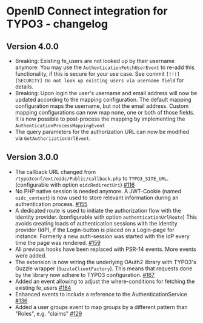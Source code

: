 # OpenID Connect integration for TYPO3 - changelog

## Version 4.0.0

- Breaking: Existing fe_users are not looked up by their username anymore.
  You may use the `AuthenticationFetchUserEvent` to re-add this functionality,
  if this is secure for your use case.
  See commit `[!!!][SECURITY] Do not look up existing users via username field` for details.
- Breaking: Upon login the user's username and email address will now be updated
  according to the mapping configuration. The default mapping configuration maps
  the username, but not the email address. Custom mapping configurations can now
  map none, one or both of those fields.
  It is now possible to post-process the mapping by ìmplementing the `AuthenticationProcessMappingEvent`
- The query parameters for the authorization URL can now be modified via `GetAuthorizationUrlEvent`.

## Version 3.0.0

- The callback URL changed from `/typo3conf/ext/oidc/Public/callback.php` to `TYPO3_SITE_URL`. (configurable with option `oidcRedirectUri`) [#116](https://github.com/xperseguers/t3ext-oidc/issues/116)
- No PHP native session is needed anymore. A JWT-Cookie (named `oidc_context`) is now used to store relevant information during an authentication process. [#155](https://github.com/xperseguers/t3ext-oidc/issues/155)
- A dedicated route is used to initiate the authorization flow with the identity provider. (configurable with option `authenticationUrlRoute`)
  This avoids creating loads of authentication sessions with the identity provider (IdP), if the Login-button
  is placed on a Login-page for instance. Formerly a new auth-session was started with the IdP
  every time the page was rendered. [#159](https://github.com/xperseguers/t3ext-oidc/issues/159)
- All previous hooks have been replaced with PSR-14 events. More events were added.
- The extension is now wiring the underlying OAuth2 library with TYPO3's Guzzle wrapper (`GuzzleClientFactory`).
  This means that requests done by the library now adhere to TYPO3 configuration. [#167](https://github.com/xperseguers/t3ext-oidc/issues/167)
- Added an event allowing to adjust the where-conditions for fetching the existing fe_users [#164](https://github.com/xperseguers/t3ext-oidc/issues/164)
- Enhanced events to include a reference to the AuthenticationService [#136](https://github.com/xperseguers/t3ext-oidc/issues/136)
- Added a user groups event to map groups by a different pattern than "Roles", e.g. "claims" [#129](https://github.com/xperseguers/t3ext-oidc/pull/129)
